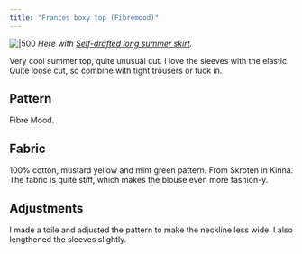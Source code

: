 ```yaml
---
title: "Frances boxy top (Fibremood)"
---
```

![|500](projects/attachments/DSCF7872.jpg)
_Here with [Self-drafted long summer skirt](projects/sewing/Self-drafted%20long%20summer%20skirt.md)._

Very cool summer top, quite unusual cut. I love the sleeves with the elastic. Quite loose cut, so combine with tight trousers or tuck in. 
## Pattern
Fibre Mood.

## Fabric
100% cotton, mustard yellow and mint green pattern. From Skroten in Kinna.
The fabric is quite stiff, which makes the blouse even more fashion-y. 
## Adjustments
I made a toile and adjusted the pattern to make the neckline less wide. I also lengthened the sleeves slightly. 


